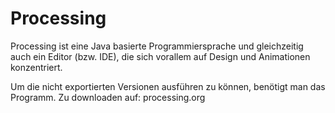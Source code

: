 # Processing

Processing ist eine Java basierte Programmiersprache und gleichzeitig auch ein Editor (bzw. IDE),
die sich vorallem auf Design und Animationen konzentriert.

Um die nicht exportierten Versionen ausführen zu können, benötigt man das Programm.
Zu downloaden auf: processing.org